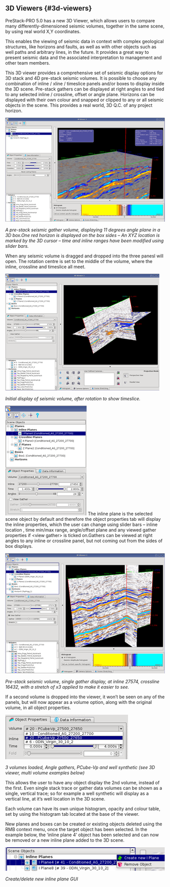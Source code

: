## 3D Viewers {#3d-viewers}

PreStack-PRO 5.0 has a new 3D Viewer, which allows users to compare many differently-dimensioned seismic volumes, together in the same scene, by using real world X,Y coordinates.

This enables the viewing of seismic data in context with complex geological structures, like horizons and faults, as well as with other objects such as well paths and arbitrary lines, in the future. It provides a great way to present seismic data and the associated interpretation to management and other team members.

This 3D viewer provides a comprehensive set of seismic display options for 3D stack and 4D pre-stack seismic volumes. It is possible to choose any combination of inline / xline / timeslice panels and/or boxes to display inside the 3D scene. Pre-stack gathers can be displayed at right angles to and tied to any selected inline / crossline, offset or angle plane. Horizons can be displayed with their own colour and snapped or clipped to any or all seismic objects in the scene. This provides a real world, 3D Q.C. of any project horizon.

![](/assets/001_3dviewer.png)

_A_ _pre-stack seismic gather volume, displaying 11 degrees angle plane in a 3D box.One red horizon is displayed on the box sides – An XYZ location is marked by the 3D cursor – time and inline ranges have been modified using slider bars._

When any seismic volume is dragged and dropped into the three panesl will open. The rotation centre is set to the middle of the volume, where the inline, crossline and timeslice all meet.

![](/assets/002_3dviewer.png)

_Initial display of seismic volume, after rotation to show timeslice._

![](/assets/004_3dviewer.png)
The inline plane is the selected scene object by default and therefore the object properties tab will display the inline properties, which the user can change using slider bars – inline location , time min/max range, angle/offset plane and any viewed gather properties if &lt;view gather&gt; is ticked on.Gathers can be viewed at right angles to any inline or crossline panel, but not coming out from the sides of box displays.


![](/assets/005_3dviewer.png)

_Pre-stack seismic volume, single gather display, at inline 27574, crossline 16432, with a stretch of x3 applied to make it easier to see._

If a second volume is dropped into the viewer, it won’t be seen on any of the panels, but will now appear as a volume option, along with the original volume, in all object properties. 

![](/assets/006_3dviewer.png)

_3 volumes loaded, Angle gathers, PCube-Vp and well synthetic \(see 3D viewer, multi volume examples below\)_

This allows the user to have any object display the 2nd volume, instead of the first. Even single stack trace or gather data volumes can be shown as a single, vertical trace; so for example a well synthetic will display as a vertical line, at it’s well location in the 3D scene.

Each volume can have its own unique histogram, opacity and colour table, set by using the histogram tab located at the base of the viewer.

New planes and boxes can be created or existing objects deleted using the RMB context menu, once the target object has been selected. In the example below, the ‘inline plane 4’ object has been selected and can now be removed or a new inline plane added to the 3D scene.

![](/assets/007_3dviewer.png)

_Create/delete new inline plane GUI_

